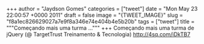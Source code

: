
+++
author = "Jaydson Gomes"
categories = ["tweet"]
date = "Mon May 23 22:00:57 +0000 2011"
draft = false
image = "{TWEET_IMAGE}"
slug = "f8a1ec826629027a7e9f8a346e74e404b4e5b20b"
tags = ["tweet"]
title = """Começando mais uma turma ..."""
+++
Começando mais uma turma de jQuery (@ TargetTrust  Treinamento & Tecnologia) http://4sq.com/iDkTB7
